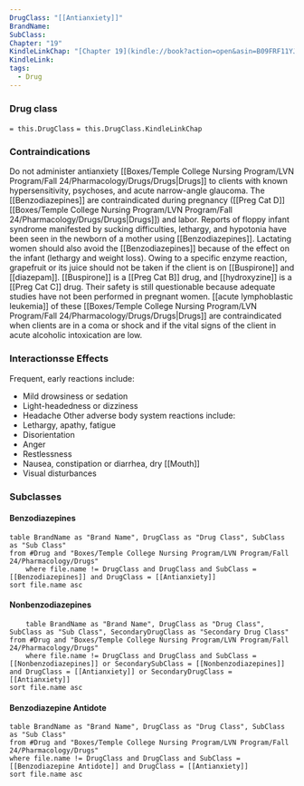 ```yaml
---
DrugClass: "[[Antianxiety]]"
BrandName: 
SubClass: 
Chapter: "19"
KindleLinkChap: "[Chapter 19](kindle://book?action=open&asin=B09FRF11YJ&location=10180)"
KindleLink: 
tags:
  - Drug
---
```


### Drug class 
`= this.DrugClass`
	`= this.DrugClass.KindleLinkChap`

### Contraindications
Do not administer antianxiety [[Boxes/Temple College Nursing Program/LVN Program/Fall 24/Pharmacology/Drugs/Drugs|Drugs]] to clients with known hypersensitivity, psychoses, and acute narrow-angle glaucoma. The [[Benzodiazepines]] are contraindicated during pregnancy ([[Preg Cat D]] [[Boxes/Temple College Nursing Program/LVN Program/Fall 24/Pharmacology/Drugs/Drugs|Drugs]]) and labor. Reports of floppy infant syndrome manifested by sucking difficulties, lethargy, and hypotonia have been seen in the newborn of a mother using [[Benzodiazepines]]. Lactating women should also avoid the [[Benzodiazepines]] because of the effect on the infant (lethargy and weight loss). Owing to a specific enzyme reaction, grapefruit or its juice should not be taken if the client is on [[Buspirone]] and [[diazepam]]. [[Buspirone]] is a [[Preg Cat B]] drug, and [[hydroxyzine]] is a [[Preg Cat C]] drug. Their safety is still questionable because adequate studies have not been performed in pregnant women. [[acute lymphoblastic leukemia]] of these [[Boxes/Temple College Nursing Program/LVN Program/Fall 24/Pharmacology/Drugs/Drugs|Drugs]] are contraindicated when clients are in a coma or shock and if the vital signs of the client in acute alcoholic intoxication are low.

### Interactionsse Effects
Frequent, early reactions include:
- Mild drowsiness or sedation 
- Light-headedness or dizziness 
- Headache 
Other adverse body system reactions include: 
- Lethargy, apathy, fatigue 
- Disorientation 
- Anger 
- Restlessness 
- Nausea, constipation or diarrhea, dry [[Mouth]] 
- Visual disturbances

### Subclasses
#### Benzodiazepines
```dataview
table BrandName as "Brand Name", DrugClass as "Drug Class", SubClass as "Sub Class"
from #Drug and "Boxes/Temple College Nursing Program/LVN Program/Fall 24/Pharmacology/Drugs" 
	where file.name != DrugClass and DrugClass and SubClass = [[Benzodiazepines]] and DrugClass = [[Antianxiety]]
sort file.name asc
```


#### Nonbenzodiazepines
```dataview
	table BrandName as "Brand Name", DrugClass as "Drug Class", SubClass as "Sub Class", SecondaryDrugClass as "Secondary Drug Class"
from #Drug and "Boxes/Temple College Nursing Program/LVN Program/Fall 24/Pharmacology/Drugs" 
	where file.name != DrugClass and DrugClass and SubClass = [[Nonbenzodiazepines]] or SecondarySubClass = [[Nonbenzodiazepines]] and DrugClass = [[Antianxiety]] or SecondaryDrugClass = [[Antianxiety]]
sort file.name asc
```

#### Benzodiazepine Antidote
```dataview
table BrandName as "Brand Name", DrugClass as "Drug Class", SubClass as "Sub Class"
from #Drug and "Boxes/Temple College Nursing Program/LVN Program/Fall 24/Pharmacology/Drugs" 
where file.name != DrugClass and DrugClass and SubClass = [[Benzodiazepine Antidote]] and DrugClass = [[Antianxiety]]
sort file.name asc
```
